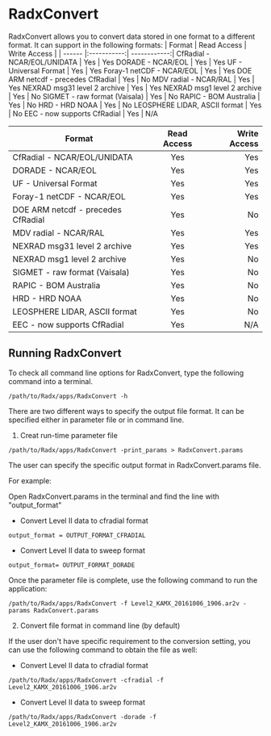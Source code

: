 # RadxConvert

RadxConvert allows you to convert data stored in one format to a different format. It can support in the following formats:
| Format | Read Access | Write Access |
| ------ |:-----------:| ------------:|
CfRadial - NCAR/EOL/UNIDATA	| Yes | Yes
DORADE - NCAR/EOL	| Yes | Yes
UF - Universal Format	| Yes | Yes
Foray-1 netCDF - NCAR/EOL	| Yes | Yes
DOE ARM netcdf - precedes CfRadial	| Yes | No
MDV radial - NCAR/RAL	| Yes | Yes
NEXRAD msg31 level 2 archive	| Yes | Yes
NEXRAD msg1 level 2 archive	| Yes | No
SIGMET - raw format (Vaisala)	| Yes | No
RAPIC - BOM Australia	| Yes | No
HRD - HRD NOAA	| Yes | No
LEOSPHERE LIDAR, ASCII format	| Yes | No
EEC - now supports CfRadial	| Yes | N/A

| Format        | Read Access   | Write Access |
| ------------- |:-------------:| -----:|
| CfRadial - NCAR/EOL/UNIDATA	| Yes | Yes |
| DORADE - NCAR/EOL	| Yes | Yes |
| UF - Universal Format	| Yes | Yes |
| Foray-1 netCDF - NCAR/EOL	| Yes | Yes |
| DOE ARM netcdf - precedes CfRadial	| Yes | No |
| MDV radial - NCAR/RAL	| Yes | Yes |
| NEXRAD msg31 level 2 archive	| Yes | Yes |
| NEXRAD msg1 level 2 archive	| Yes | No |
| SIGMET - raw format (Vaisala)	| Yes | No |
| RAPIC - BOM Australia	| Yes | No |
| HRD - HRD NOAA	| Yes | No |
| LEOSPHERE LIDAR, ASCII format	| Yes | No |
| EEC - now supports CfRadial	| Yes | N/A |

## Running RadxConvert

To check all command line options for RadxConvert, type the following command into a terminal.

```terminal
/path/to/Radx/apps/RadxConvert -h
```

There are two different ways to specify the output file format. It can be specified either in parameter file or in command line.

1. Creat run-time parameter file 

```terminal
/path/to/Radx/apps/RadxConvert -print_params > RadxConvert.params
```

The user can specify the specific output format in RadxConvert.params file. 

For example:

Open RadxConvert.params in the terminal and find the line with "output_format"

- Convert Level II data to cfradial format

```terminal
output_format = OUTPUT_FORMAT_CFRADIAL
```

- Convert Level II data to sweep format

```terminal
output_format= OUTPUT_FORMAT_DORADE
```

Once the parameter file is complete, use the following command to run the application:

```terminal
/path/to/Radx/apps/RadxConvert -f Level2_KAMX_20161006_1906.ar2v -params RadxConvert.params
```

2. Convert file format in command line (by default)

If the user don't have specific requirement to the conversion setting, you can use the following command to obtain the file as well: 

- Convert Level II data to cfradial format

```terminal
/path/to/Radx/apps/RadxConvert -cfradial -f Level2_KAMX_20161006_1906.ar2v
```

- Convert Level II data to sweep format

```terminal
/path/to/Radx/apps/RadxConvert -dorade -f Level2_KAMX_20161006_1906.ar2v
```


